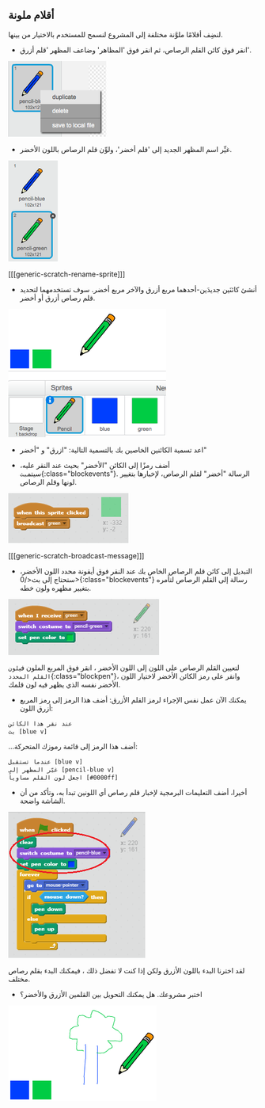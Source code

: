## أقلام ملونة

لنضِف أقلامًا ملوَّنة مختلفة إلى المشروع لنسمح للمستخدم بالاختيار من بينها.

+ انقر فوق كائن القلم الرصاص، ثم انقر فوق 'المظاهر' وضاعف المظهر 'قلم أزرق'.

![لقطة الشاشة](images/paint-blue-duplicate.png)

+ غيِّر اسم المظهر الجديد إلى 'قلم أخضر'، ولوِّن قلم الرصاص باللون الأخضر.

![لقطة الشاشة](images/paint-pencil-green.png)

[[[generic-scratch-rename-sprite]]]

+ أنشئ كائنَين جديدَين-أحدهما مربع أزرق والآخر مربع أخضر. سوف تستخدمهما لتحديد قلم رصاص أزرق أو أخضر.

![لقطة الشاشة](images/paint-selectors.png)

+ اعد تسمية الكائنين الخاصين بك بالتسمية التالية: "ازرق" و "أخضر"

+ أضف رمزًا إلى الكائن "الأخضر" بحيث عند النقر عليه، سيتم`بث`{:class="blockevents"}. الرسالة "أخضر" لقلم الرصاص، لإخبارها بتغيير لونها وقلم الرصاص.

![بث أخضر](images/paint-broadcast-green.png)

[[[generic-scratch-broadcast-message]]]

+ التبديل إلى كائن قلم الرصاص الخاص بك عند النقر فوق أيقونة محدد اللون الأخضر، ستحتاج إلى </code>بث</0>{:class="blockevents"} رسالة إلى القلم الرصاص لتأمره بتغيير مظهره ولون خطه.

![بث أخضر](images/broadcast-green.png)

لتعيين القلم الرصاص على اللون إلى اللون الأخضر ، انقر فوق المربع الملون في`لون القلم المحدد`{:class="blockpen"}، وانقر على رمز الكائن الأخضر لاختيار اللون الأخضر نفسه الذي يظهر فيه لون قلمك.

+ يمكنك الآن عمل نفس الإجراء لرمز القلم الأزرق: أضف هذا الرمز إلى رمز المربع أزرق اللون:

```blocks
عند نقر هذا الكائن
بث [blue v]
```

...أضف هذا الرمز إلى قائمة رموزك المتحركة:

```blocks
عندما تستقبل [blue v]
غيّر المظهر إلى [pencil-blue v]
اجعل لون القلم مساوياً [#0000ff]
```

+ أخيرا، أضف التعليمات البرمجية لإخبار قلم رصاص أي اللونين تبدأ به، وتأكد من أن الشاشة واضحة.

![قلم البداية](images/start-pencil.png)

لقد اخترنا البدء باللون الأزرق ولكن إذا كنت لا تفضل ذلك ، فيمكنك البدء بقلم رصاص مختلف.

+ اختبر مشروعك. هل يمكنك التحويل بين القلمين الأزرق والأخضر؟

![لقطة الشاشة](images/paint-pens-test.png)